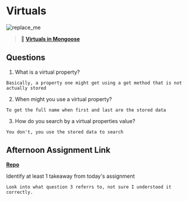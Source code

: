 # Virtuals

![replace_me](https://codeworks.blob.core.windows.net/public/assets/img/illustrations/placeholder.svg)

> **📖 [Virtuals in Mongoose](https://codeworksacademy.com/fs-student-guide/resources/wk5/04-Virtuals)**

## Questions

1. What is a virtual property?
```
Basically, a property one might get using a get method that is not actually stored
```
2. When might you use a virtual property? 
```
To get the full name when first and last are the stored data
```
3. How do you search by a virtual properties value?
```
You don't, you use the stored data to search
```
## Afternoon Assignment Link

**[Repo](https://github.com/coombsab/<ASSIGNMENT_REPO>)**

Identify at least 1 takeaway from today's assignment
```
Look into what question 3 referrs to, not sure I understood it correctly.
```